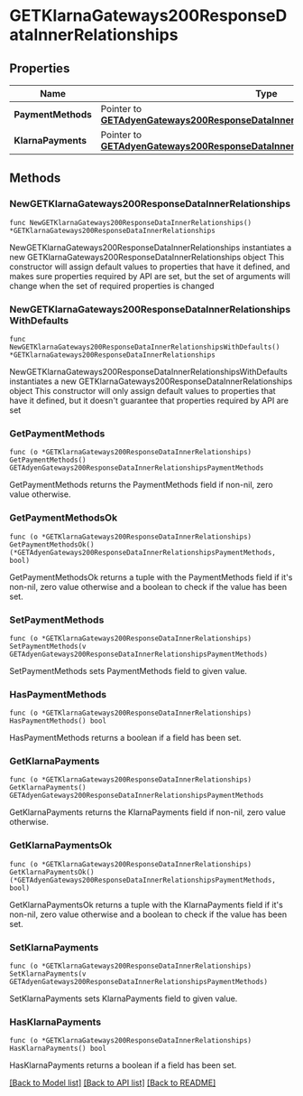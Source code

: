 # GETKlarnaGateways200ResponseDataInnerRelationships

## Properties

Name | Type | Description | Notes
------------ | ------------- | ------------- | -------------
**PaymentMethods** | Pointer to [**GETAdyenGateways200ResponseDataInnerRelationshipsPaymentMethods**](GETAdyenGateways200ResponseDataInnerRelationshipsPaymentMethods.md) |  | [optional] 
**KlarnaPayments** | Pointer to [**GETAdyenGateways200ResponseDataInnerRelationshipsPaymentMethods**](GETAdyenGateways200ResponseDataInnerRelationshipsPaymentMethods.md) |  | [optional] 

## Methods

### NewGETKlarnaGateways200ResponseDataInnerRelationships

`func NewGETKlarnaGateways200ResponseDataInnerRelationships() *GETKlarnaGateways200ResponseDataInnerRelationships`

NewGETKlarnaGateways200ResponseDataInnerRelationships instantiates a new GETKlarnaGateways200ResponseDataInnerRelationships object
This constructor will assign default values to properties that have it defined,
and makes sure properties required by API are set, but the set of arguments
will change when the set of required properties is changed

### NewGETKlarnaGateways200ResponseDataInnerRelationshipsWithDefaults

`func NewGETKlarnaGateways200ResponseDataInnerRelationshipsWithDefaults() *GETKlarnaGateways200ResponseDataInnerRelationships`

NewGETKlarnaGateways200ResponseDataInnerRelationshipsWithDefaults instantiates a new GETKlarnaGateways200ResponseDataInnerRelationships object
This constructor will only assign default values to properties that have it defined,
but it doesn't guarantee that properties required by API are set

### GetPaymentMethods

`func (o *GETKlarnaGateways200ResponseDataInnerRelationships) GetPaymentMethods() GETAdyenGateways200ResponseDataInnerRelationshipsPaymentMethods`

GetPaymentMethods returns the PaymentMethods field if non-nil, zero value otherwise.

### GetPaymentMethodsOk

`func (o *GETKlarnaGateways200ResponseDataInnerRelationships) GetPaymentMethodsOk() (*GETAdyenGateways200ResponseDataInnerRelationshipsPaymentMethods, bool)`

GetPaymentMethodsOk returns a tuple with the PaymentMethods field if it's non-nil, zero value otherwise
and a boolean to check if the value has been set.

### SetPaymentMethods

`func (o *GETKlarnaGateways200ResponseDataInnerRelationships) SetPaymentMethods(v GETAdyenGateways200ResponseDataInnerRelationshipsPaymentMethods)`

SetPaymentMethods sets PaymentMethods field to given value.

### HasPaymentMethods

`func (o *GETKlarnaGateways200ResponseDataInnerRelationships) HasPaymentMethods() bool`

HasPaymentMethods returns a boolean if a field has been set.

### GetKlarnaPayments

`func (o *GETKlarnaGateways200ResponseDataInnerRelationships) GetKlarnaPayments() GETAdyenGateways200ResponseDataInnerRelationshipsPaymentMethods`

GetKlarnaPayments returns the KlarnaPayments field if non-nil, zero value otherwise.

### GetKlarnaPaymentsOk

`func (o *GETKlarnaGateways200ResponseDataInnerRelationships) GetKlarnaPaymentsOk() (*GETAdyenGateways200ResponseDataInnerRelationshipsPaymentMethods, bool)`

GetKlarnaPaymentsOk returns a tuple with the KlarnaPayments field if it's non-nil, zero value otherwise
and a boolean to check if the value has been set.

### SetKlarnaPayments

`func (o *GETKlarnaGateways200ResponseDataInnerRelationships) SetKlarnaPayments(v GETAdyenGateways200ResponseDataInnerRelationshipsPaymentMethods)`

SetKlarnaPayments sets KlarnaPayments field to given value.

### HasKlarnaPayments

`func (o *GETKlarnaGateways200ResponseDataInnerRelationships) HasKlarnaPayments() bool`

HasKlarnaPayments returns a boolean if a field has been set.


[[Back to Model list]](../README.md#documentation-for-models) [[Back to API list]](../README.md#documentation-for-api-endpoints) [[Back to README]](../README.md)


